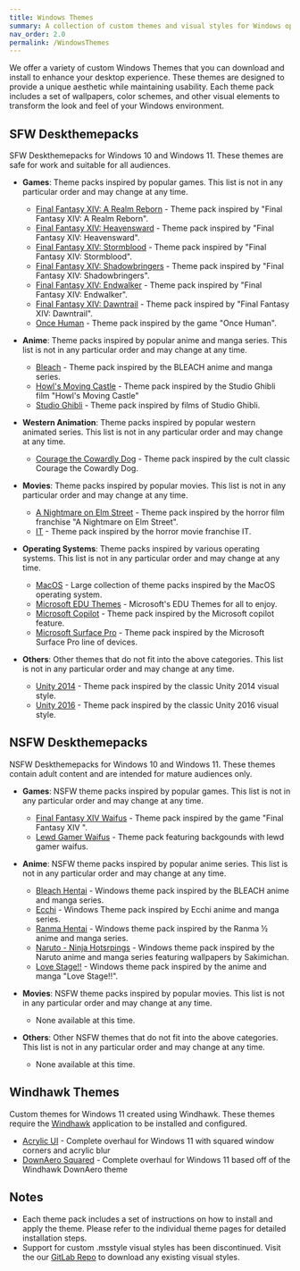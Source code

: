 ```yaml
---
title: Windows Themes
summary: A collection of custom themes and visual styles for Windows operating systems.
nav_order: 2.0
permalink: /WindowsThemes
---
```


We offer a variety of custom Windows Themes that you can download and install to enhance your desktop experience. These themes are designed to provide a unique aesthetic while maintaining usability. Each theme pack includes a set of wallpapers, color schemes, and other visual elements to transform the look and feel of your Windows environment.

## SFW Deskthemepacks

SFW Deskthemepacks for Windows 10 and Windows 11. These themes are safe for work and suitable for all audiences.

- **Games**: Theme packs inspired by popular games. This list is not in any particular order and may change at any time.

    - [Final Fantasy XIV: A Realm Reborn](https://the-back-room.info/WindowsThemes/Deskthemepacks/FFXIVARealmReborn) - Theme pack inspired by "Final Fantasy XIV: A Realm Reborn".
    - [Final Fantasy XIV: Heavensward](https://the-back-room.info/WindowsThemes/Deskthemepacks/FFXIVHeavensward) - Theme pack inspired by "Final Fantasy XIV: Heavensward".
    - [Final Fantasy XIV: Stormblood](https://the-back-room.info/WindowsThemes/Deskthemepacks/FFXIVStormblood) - Theme pack inspired by "Final Fantasy XIV: Stormblood".
    - [Final Fantasy XIV: Shadowbringers](https://the-back-room.info/WindowsThemes/Deskthemepacks/FFXIVShadowbringers) - Theme pack inspired by "Final Fantasy XIV: Shadowbringers".
    - [Final Fantasy XIV: Endwalker](https://the-back-room.info/WindowsThemes/Deskthemepacks/FFXIVEW) - Theme pack inspired by "Final Fantasy XIV: Endwalker".
    - [Final Fantasy XIV: Dawntrail](https://the-back-room.info/WindowsThemes/Deskthemepacks/FFXIVDawntrail) - Theme pack inspired by "Final Fantasy XIV: Dawntrail".
    - [Once Human](https://the-back-room.info/WindowsThemes/Deskthemepacks/OnceHuman) - Theme pack inspired by the game "Once Human".

- **Anime**: Theme packs inspired by popular anime and manga series. This list is not in any particular order and may change at any time.
    
    - [Bleach](https://the-back-room.info/WindowsThemes/Deskthemepacks/BLEACH) - Theme pack inspired by the BLEACH anime and manga series.
    - [Howl's Moving Castle](https://the-back-room.info/WindowsThemes/Deskthemepacks/HowlsMovingCastle) - Theme pack inspired by the Studio Ghibli film "Howl's Moving Castle"
    - [Studio Ghibli](https://the-back-room.info/WindowsThemes/Deskthemepacks/StudioGhibli) - Theme pack inspired by films of Studio Ghibli.

- **Western Animation**: Theme packs inspired by popular western animated series. This list is not in any particular order and may change at any time.

    - [Courage the Cowardly Dog](https://the-back-room.info/WindowsThemes/Deskthemepacks/CourageTCD) - Theme pack inspired by the cult classic Courage the Cowardly Dog.

- **Movies**: Theme packs inspired by popular movies. This list is not in any particular order and may change at any time.

    - [A Nightmare on Elm Street](https://the-back-room.info/WindowsThemes/Deskthemepacks/ANightmareOnElmStreet) - Theme pack inspired by the horror film franchise "A Nightmare on Elm Street".
    - [IT](https://the-back-room.info/WindowsThemes/Deskthemepacks/IT) - Theme pack inspired by the horror movie franchise IT.

- **Operating Systems**: Theme packs inspired by various operating systems. This list is not in any particular order and may change at any time.

    - [MacOS](https://the-back-room.info/WindowsThemes/Deskthemepacks/MacOS) - Large collection of theme packs inspired by the MacOS operating system.
    - [Microsoft EDU Themes](https://the-back-room.info/WindowsThemes/Deskthemepacks/MicrosoftEDUThemes) - Microsoft's EDU Themes for all to enjoy.
    - [Microsoft Copilot](https://the-back-room.info/WindowsThemes/Deskthemepacks/MicrosoftCopilot) - Theme pack inspired by the Microsoft copilot feature.
    - [Microsoft Surface Pro](https://the-back-room.info/WindowsThemes/Deskthemepacks/MicrosoftSurfacePro) - Theme pack inspired by the Microsoft Surface Pro line of devices.

- **Others**: Other themes that do not fit into the above categories. This list is not in any particular order and may change at any time.

    - [Unity 2014](https://the-back-room.info/WindowsThemes/Deskthemepacks/Unity2014) - Theme pack inspired by the classic Unity 2014 visual style.
    - [Unity 2016](https://the-back-room.info/WindowsThemes/Deskthemepacks/Unity2016) - Theme pack inspired by the classic Unity 2016 visual style.


## NSFW Deskthemepacks

NSFW Deskthemepacks for Windows 10 and Windows 11. These themes contain adult content and are intended for mature audiences only.

- **Games**: NSFW theme packs inspired by popular games. This list is not in any particular order and may change at any time.

    - [Final Fantasy XIV Waifus](https://the-back-room.info/WindowsThemes/Deskthemepacks/FinalFantasyXIVWaifus) - Theme pack inspired by the game "Final Fantasy XIV ".
    - [Lewd Gamer Waifus](https://the-back-room.info/WindowsThemes/Deskthemepacks/LewdGamerWaifus) - Theme pack featuring backgounds with lewd gamer waifus.

- **Anime**: NSFW theme packs inspired by popular anime series. This list is not in any particular order and may change at any time.

    - [Bleach Hentai](https://the-back-room.info/WindowsThemes/Deskthemepacks/BLEACHHentai) - Windows theme pack inspired by the BLEACH anime and manga series.
    - [Ecchi](https://the-back-room.info/WindowsThemes/Deskthemepacks/Ecchi) - Windows Theme pack inspired by Ecchi anime and manga series.
    - [Ranma Hentai](https://the-back-room.info/WindowsThemes/Deskthemepacks/RanmaHentai) - Windows theme pack inspired by the Ranma ½ anime and manga series.
    - [Naruto - Ninja Hotsrpings](https://the-back-room.info/WindowsThemes/Deskthemepacks/NarutoNinjaHotsprings) - Windows theme pack inspired by the Naruto anime and manga series featuring wallpapers by Sakimichan.
    - [Love Stage!!](https://the-back-room.info/WindowsThemes/Deskthemepacks/LoveStage) - Windows theme pack inspired by the anime and manga "Love Stage!!".

- **Movies**: NSFW theme packs inspired by popular movies. This list is not in any particular order and may change at any time.

    - None available at this time.

- **Others**: Other NSFW themes that do not fit into the above categories. This list is not in any particular order and may change at any time.

    - None available at this time.

## Windhawk Themes

Custom themes for Windows 11 created using Windhawk. These themes require the [Windhawk](https://windhawk.net) application to be installed and configured.

- [Acrylic UI](https://the-back-room.info/WindowsThemes/WindhawkThemes/AcrylicUI) - Complete overhaul for Windows 11 with squared window corners and acrylic blur
- [DownAero Squared](https://the-back-room.info/WindowsThemes/WindhawkThemes/DownAeroSquared) - Complete overhaul for Windows 11 based off of the Windhawk DownAero theme

## Notes

- Each theme pack includes a set of instructions on how to install and apply the theme. Please refer to the individual theme pages for detailed installation steps.
- Support for custom .msstyle visual styles has been discontinued. Visit the our [GitLab Repo](https://gitlab.com/the-back-room/) to download any existing visual styles.